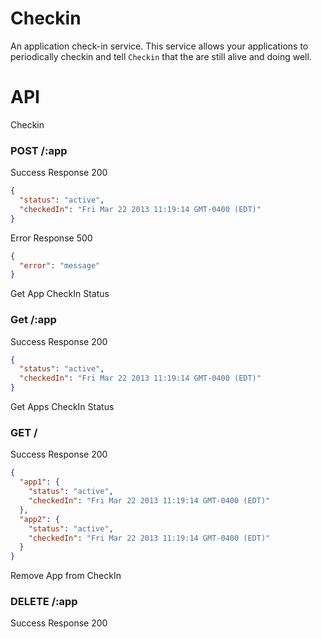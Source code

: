 # Checkin

An application check-in service.  This service allows your applications to periodically checkin and tell `Checkin` that the are still alive and doing well.

# API

Checkin

### POST /:app

Success Response 200

``` json
{ 
  "status": "active", 
  "checkedIn": "Fri Mar 22 2013 11:19:14 GMT-0400 (EDT)"
}
```

Error Response 500

``` json
{ 
  "error": "message"
}
```

Get App CheckIn Status

### Get /:app

Success Response 200

``` json
{ 
  "status": "active", 
  "checkedIn": "Fri Mar 22 2013 11:19:14 GMT-0400 (EDT)"
}
```

Get Apps CheckIn Status

### GET /

Success Response 200

``` json
{
  "app1": { 
    "status": "active", 
    "checkedIn": "Fri Mar 22 2013 11:19:14 GMT-0400 (EDT)"
  },
  "app2": {
    "status": "active", 
    "checkedIn": "Fri Mar 22 2013 11:19:14 GMT-0400 (EDT)"
  }
}
```

Remove App from CheckIn 

### DELETE /:app

Success Response 200
